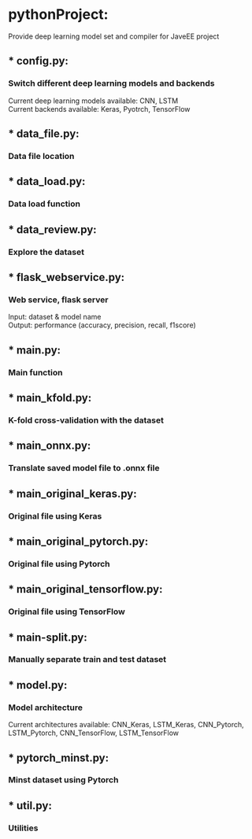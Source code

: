 # pythonProject: 
Provide deep learning model set and compiler for JaveEE project

## * config.py: 
### Switch different deep learning models and backends  
Current deep learning models available: CNN, LSTM  
Current backends available: Keras, Pyotrch, TensorFlow

## * data_file.py: 
### Data file location

## * data_load.py: 
### Data load function

## * data_review.py:
### Explore the dataset

## * flask_webservice.py: 
### Web service, flask server
Input: dataset & model name  
Output: performance (accuracy, precision, recall, f1score)

## * main.py: 
### Main function

## * main_kfold.py: 
### K-fold cross-validation with the dataset

## * main_onnx.py: 
### Translate saved model file to .onnx file

## * main_original_keras.py: 
### Original file using Keras

## * main_original_pytorch.py: 
### Original file using Pytorch

## * main_original_tensorflow.py: 
### Original file using TensorFlow

## * main-split.py: 
### Manually separate train and test dataset

## * model.py: 
### Model architecture
Current architectures available: CNN_Keras, LSTM_Keras, CNN_Pytorch, LSTM_Pytorch, CNN_TensorFlow, LSTM_TensorFlow

## * pytorch_minst.py: 
### Minst dataset using Pytorch

## * util.py: 
### Utilities
